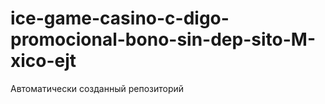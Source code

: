 # ice-game-casino-c-digo-promocional-bono-sin-dep-sito-M-xico-ejt
Автоматически созданный репозиторий
